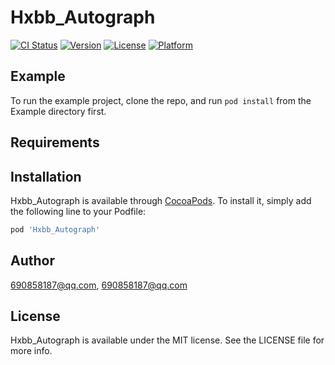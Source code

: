 # Hxbb_Autograph

[![CI Status](https://img.shields.io/travis/690858187@qq.com/Hxbb_Autograph.svg?style=flat)](https://travis-ci.org/690858187@qq.com/Hxbb_Autograph)
[![Version](https://img.shields.io/cocoapods/v/Hxbb_Autograph.svg?style=flat)](https://cocoapods.org/pods/Hxbb_Autograph)
[![License](https://img.shields.io/cocoapods/l/Hxbb_Autograph.svg?style=flat)](https://cocoapods.org/pods/Hxbb_Autograph)
[![Platform](https://img.shields.io/cocoapods/p/Hxbb_Autograph.svg?style=flat)](https://cocoapods.org/pods/Hxbb_Autograph)

## Example

To run the example project, clone the repo, and run `pod install` from the Example directory first.

## Requirements

## Installation

Hxbb_Autograph is available through [CocoaPods](https://cocoapods.org). To install
it, simply add the following line to your Podfile:

```ruby
pod 'Hxbb_Autograph'
```

## Author

690858187@qq.com, 690858187@qq.com

## License

Hxbb_Autograph is available under the MIT license. See the LICENSE file for more info.
